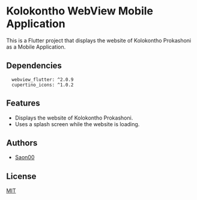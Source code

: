 
# Kolokontho WebView Mobile Application

This is a Flutter project that displays the website of Kolokontho Prokashoni as a Mobile Application.




## Dependencies

```
  webview_flutter: ^2.0.9
  cupertino_icons: ^1.0.2
```


## Features

* Displays the website of Kolokontho Prokashoni.
* Uses a splash screen while the website is loading.


## Authors

- [Saon00](https://www.github.com/Saon00)


## License

[MIT](https://choosealicense.com/licenses/mit/)

